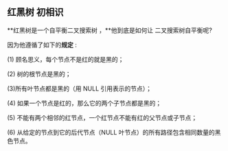 ## **红黑树 初相识**

**红黑树是一个自平衡二叉搜索树 ，**他到底是如何让 二叉搜索树自平衡呢?

因为他遵循了如下的**规定** :

(1) 顾名思义，每个节点不是红的就是黑的；

(2) 树的根节点是黑的；

(3)所有叶节点都是黑的（用 NULL 引用表示的节点）；

(4) 如果一个节点是红的，那么它的两个子节点都是黑的；

(5) 不能有两个相邻的红节点，一个红节点不能有红的父节点或子节点；

(6) 从给定的节点到它的后代节点（NULL 叶节点）的所有路径包含相同数量的黑色节点。

